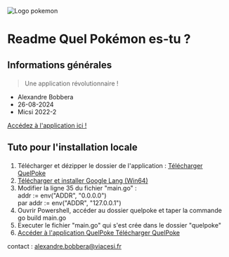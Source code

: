 

![Logo pokemon](International_Pokémon_logo.svg.png)
# <p class="text-center">Readme Quel Pokémon es-tu ?</p>

## <p class="text-center">Informations générales</p>

> Une application révolutionnaire !
- Alexandre Bobbera
- 26-08-2024
- Micsi 2022-2


[Accédez à l'application ici !](http://127.0.0.1:8080/ "Acceder à l'application")


## <p class="text-center">Tuto pour l'installation locale</p>

1. Télécharger et dézipper le dossier de l'application : [Télécharger QuelPoke](https://storage.googleapis.com/quelpoke/quelpoke.zip)
2. [Télécharger et installer Google Lang (Win64)](https://go.dev/dl/go1.23.0.windows-amd64.msi)
3. Modifier la ligne 35 du fichier "main.go" :  <br>
        addr := env("ADDR", "0.0.0.0") <br>
    par addr := env("ADDR", "127.0.0.1")
4. Ouvrir Powershell, accéder au dossier quelpoke et taper la commande go build main.go
5. Executer le fichier "main.go" qui s'est crée dans le dossier "quelpoke"
6.  [Accéder à l'application QuelPoke Télécharger QuelPoke](http://127.0.0.1:8080/)


contact : alexandre.bobbera@viacesi.fr 
